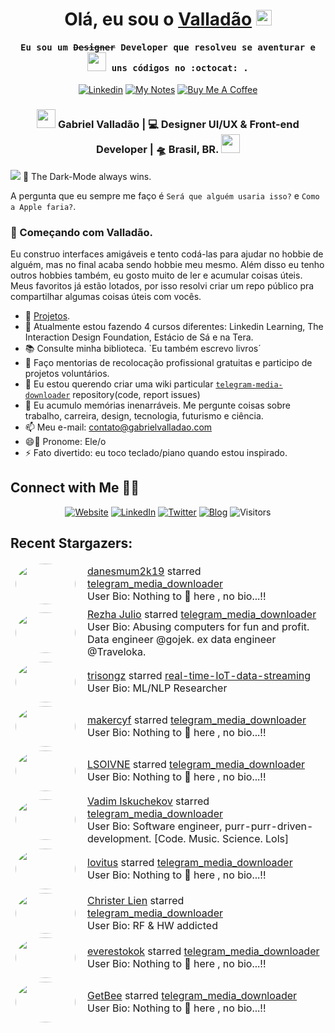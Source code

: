 <div align="center">
   <h1>Olá, eu sou o <a href="https://hemant.codes">Valladão</a> <img src="https://media.giphy.com/media/hvRJCLFzcasrR4ia7z/giphy.gif" width="25px"> </h1>
   <h4 align="center"><samp> Eu sou um <s>Designer</s> Developer que resolveu se aventurar e <img src="https://media.giphy.com/media/WUlplcMpOCEmTGBtBW/giphy.gif" width="30"> uns códigos no :octocat: . </samp></h4>

[![Linkedin](https://img.shields.io/badge/-LinkedIn-blue?style=flat&logo=Linkedin&logoColor=white&link=https://www.linkedin.com/in/dinhanhthi/)](https://www.linkedin.com/in/gabrielvalladao)
[![My Notes](https://img.shields.io/badge/-My%20Notes-009e22?style=flat&logo=data:image/png;base64,iVBORw0KGgoAAAANSUhEUgAAAA4AAAARCAQAAABHwVUUAAAAxklEQVQYlYWROw6BQRSFp1LRW4BaqUCswAJsQYJoJDQsAI0VSIgIpUKjIgqxAIlGoSXexPNz+ecvMDi3uvnmzD0zVymFkwI9ui/Vo4JH4SDEhE9diSkCZMkzZ0Wblq6pwBspJdcGWUgzJEqDOk3S1DTES5IyGwbi37FmL0eqNnQToc+RMQkZkCVHnI4NXYQZcZZmz/ZZOy429JGhJIHepQP5ZeKn/jr1zJMZWmkPZmi9c/ktUNCAtNP625kZ/tqKeuQtmvd5B5bhnUU8EVlfAAAAAElFTkSuQmCC&link=https://gabrielvalladao.com/blog)](https://gabrielvalladao.com/blog)
[![Buy Me A Coffee](https://img.shields.io/badge/-Buy%20Me%20A%20Coffee-db4c4c?style=flat&logo=buy-me-a-coffee&logoColor=ffffff&link=https://ko-fi.com/dinhanhthi)](https://ko-fi.com/valladao)
   
   
</div>

<div align="center">
<h3><img src="https://media.giphy.com/media/WUlplcMpOCEmTGBtBW/giphy.gif" width="30"> Gabriel Valladão | 💻 Designer UI/UX & Front-end Developer  | 🛸 Brasil, BR. <img src="https://media.giphy.com/media/WUlplcMpOCEmTGBtBW/giphy.gif" width="30"></h3>
</div>

![](https://github.com/gabrielvalladao/valladao/blob/main/cover.png)
🤖 The Dark-Mode always wins.

A pergunta que eu sempre me faço é `Será que alguém usaria isso?` e `Como a Apple faria?`.

### 👋 Começando com Valladão.

Eu construo interfaces amigáveis e tento codá-las para ajudar no hobbie de alguém, mas no final acaba sendo hobbie meu mesmo. Além disso eu tenho outros hobbies também, eu gosto muito de ler e acumular coisas úteis. Meus favoritos já estão lotados, por isso resolvi criar um repo público pra compartilhar algumas coisas úteis com vocês.


- 📂 [Projetos](https://www.github.com/).
- 🌱 Atualmente estou fazendo 4 cursos diferentes: Linkedin Learning, The Interaction Design Foundation, Estácio de Sá e na Tera.
- 📚 Consulte minha biblioteca. `Eu também escrevo livros´
- 👯 Faço mentorias de recolocação profissional gratuitas e participo de projetos voluntários.
- 🤔 Eu estou querendo criar uma wiki particular [`telegram-media-downloader`](https://github.com/Dineshkarthik/telegram_media_downloader) repository(code, report issues) 
- 💬 Eu acumulo memórias inenarráveis. Me pergunte coisas sobre trabalho, carreira, design, tecnologia, futurismo e ciência.
- 📫 Meu e-mail: [contato@gabrielvalladao.com](mailto:contato@gabrielvalladao.com)
- 😄🌈 Pronome: Ele/o
- ⚡ Fato divertido: eu toco teclado/piano quando estou inspirado.

## Connect with Me 🤝🏻

<p align="center">
<a href="https://dineshkarthik.me"><img alt="Website" src="https://img.shields.io/badge/Website-dineshkarthik.me-blue?style=flat&logo=google-chrome"></a>
<a href="https://www.linkedin.com/in/dineshkarthik-r/"><img alt="LinkedIn" src="https://img.shields.io/badge/LinkedIN-Dineshkarthik%20Raveendran-blue?style=flat&logo=linkedin"></a>
<a href="https://twitter.com/Dineshkarthik_R"><img alt="Twitter" src="https://img.shields.io/badge/Twitter-Dineshkarthik%20R-blue?style=flat&logo=twitter"></a>
<a href="https://medium.com/@dineshkarthik.r"><img alt="Blog" src="https://img.shields.io/badge/Medium-Dineshkarthik%20Raveendran-blue?style=flat&logo=medium"></a>
<img alt="Visitors" src="https://visitor-badge.laobi.icu/badge?page_id=Dineshkarthik">
</p>


## Recent Stargazers:

<table cellspacing="0" cellpadding="0" style="border: none;">
  <tbody cellspacing="0" cellpadding="0" style="border: none;">
    <tr style="border: none;">
      <td style="border: none">
        <a href="https://github.com/danesmum2k19">
          <img
            style="border-radius: 50%;"
            align="left"
            src="https://avatars.githubusercontent.com/u/64284764?v=4"
            width="96"
            height="65"
          />
        </a>
      </td>
      <td style="border: none">
        <div>
          <a href="https://github.com/danesmum2k19">danesmum2k19</a> 
          starred <a href="https://github.com/Dineshkarthik/telegram_media_downloader">telegram_media_downloader</a>
        </div>
        <div>
          User Bio: Nothing to 👀 here , no bio...!!
        </div>
      </td>
    </tr>
    <tr style="border: none;">
      <td style="border: none">
        <a href="https://github.com/rezhajulio">
          <img
            style="border-radius: 50%;"
            align="left"
            src="https://avatars.githubusercontent.com/u/10265290?u=8c6e6b6e32f0eb8c67984aae6cd8adaf0e8e42b6&v=4"
            width="96"
            height="65"
          />
        </a>
      </td>
      <td style="border: none">
        <div>
          <a href="https://github.com/rezhajulio">Rezha Julio</a> 
          starred <a href="https://github.com/Dineshkarthik/telegram_media_downloader">telegram_media_downloader</a>
        </div>
        <div>
          User Bio: Abusing computers for fun and profit. Data engineer @gojek. ex data engineer @Traveloka.
        </div>
      </td>
    </tr>
    <tr style="border: none;">
      <td style="border: none">
        <a href="https://github.com/trisongz">
          <img
            style="border-radius: 50%;"
            align="left"
            src="https://avatars.githubusercontent.com/u/4735784?v=4"
            width="96"
            height="65"
          />
        </a>
      </td>
      <td style="border: none">
        <div>
          <a href="https://github.com/trisongz">trisongz</a> 
          starred <a href="https://github.com/Dineshkarthik/real-time-IoT-data-streaming">real-time-IoT-data-streaming</a>
        </div>
        <div>
          User Bio: ML/NLP Researcher
        </div>
      </td>
    </tr>
    <tr style="border: none;">
      <td style="border: none">
        <a href="https://github.com/makercyf">
          <img
            style="border-radius: 50%;"
            align="left"
            src="https://avatars.githubusercontent.com/u/56283809?u=4b1a9d049f6992f658dbdc24e4a8007bdd1db7a5&v=4"
            width="96"
            height="65"
          />
        </a>
      </td>
      <td style="border: none">
        <div>
          <a href="https://github.com/makercyf">makercyf</a> 
          starred <a href="https://github.com/Dineshkarthik/telegram_media_downloader">telegram_media_downloader</a>
        </div>
        <div>
          User Bio: Nothing to 👀 here , no bio...!!
        </div>
      </td>
    </tr>
    <tr style="border: none;">
      <td style="border: none">
        <a href="https://github.com/LSOIVNE">
          <img
            style="border-radius: 50%;"
            align="left"
            src="https://avatars.githubusercontent.com/u/30148130?v=4"
            width="96"
            height="65"
          />
        </a>
      </td>
      <td style="border: none">
        <div>
          <a href="https://github.com/LSOIVNE">LSOIVNE</a> 
          starred <a href="https://github.com/Dineshkarthik/telegram_media_downloader">telegram_media_downloader</a>
        </div>
        <div>
          User Bio: Nothing to 👀 here , no bio...!!
        </div>
      </td>
    </tr>
    <tr style="border: none;">
      <td style="border: none">
        <a href="https://github.com/egregors">
          <img
            style="border-radius: 50%;"
            align="left"
            src="https://avatars.githubusercontent.com/u/2153895?v=4"
            width="96"
            height="65"
          />
        </a>
      </td>
      <td style="border: none">
        <div>
          <a href="https://github.com/egregors">Vadim Iskuchekov</a> 
          starred <a href="https://github.com/Dineshkarthik/telegram_media_downloader">telegram_media_downloader</a>
        </div>
        <div>
          User Bio: Software engineer, purr-purr-driven-development. [Code. Music. Science. Lols]
        </div>
      </td>
    </tr>
    <tr style="border: none;">
      <td style="border: none">
        <a href="https://github.com/lovitus">
          <img
            style="border-radius: 50%;"
            align="left"
            src="https://avatars.githubusercontent.com/u/14361541?v=4"
            width="96"
            height="65"
          />
        </a>
      </td>
      <td style="border: none">
        <div>
          <a href="https://github.com/lovitus">lovitus</a> 
          starred <a href="https://github.com/Dineshkarthik/telegram_media_downloader">telegram_media_downloader</a>
        </div>
        <div>
          User Bio: Nothing to 👀 here , no bio...!!
        </div>
      </td>
    </tr>
    <tr style="border: none;">
      <td style="border: none">
        <a href="https://github.com/pompel123">
          <img
            style="border-radius: 50%;"
            align="left"
            src="https://avatars.githubusercontent.com/u/6089923?v=4"
            width="96"
            height="65"
          />
        </a>
      </td>
      <td style="border: none">
        <div>
          <a href="https://github.com/pompel123">Christer Lien</a> 
          starred <a href="https://github.com/Dineshkarthik/telegram_media_downloader">telegram_media_downloader</a>
        </div>
        <div>
          User Bio: RF & HW addicted
        </div>
      </td>
    </tr>
    <tr style="border: none;">
      <td style="border: none">
        <a href="https://github.com/everestokok">
          <img
            style="border-radius: 50%;"
            align="left"
            src="https://avatars.githubusercontent.com/u/68926336?v=4"
            width="96"
            height="65"
          />
        </a>
      </td>
      <td style="border: none">
        <div>
          <a href="https://github.com/everestokok">everestokok</a> 
          starred <a href="https://github.com/Dineshkarthik/telegram_media_downloader">telegram_media_downloader</a>
        </div>
        <div>
          User Bio: Nothing to 👀 here , no bio...!!
        </div>
      </td>
    </tr>
    <tr style="border: none;">
      <td style="border: none">
        <a href="https://github.com/GetBee">
          <img
            style="border-radius: 50%;"
            align="left"
            src="https://avatars.githubusercontent.com/u/8668250?u=44557df55d075ceab193f973e87d521e6a8ba6a6&v=4"
            width="96"
            height="65"
          />
        </a>
      </td>
      <td style="border: none">
        <div>
          <a href="https://github.com/GetBee">GetBee</a> 
          starred <a href="https://github.com/Dineshkarthik/telegram_media_downloader">telegram_media_downloader</a>
        </div>
        <div>
          User Bio: Nothing to 👀 here , no bio...!!
        </div>
      </td>
    </tr>
    
  </tbody>
</table>
